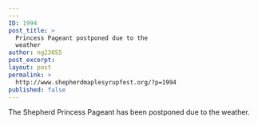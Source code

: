 ```yaml
---
---
ID: 1994
post_title: >
  Princess Pageant postponed due to the
  weather
author: ng23055
post_excerpt:
layout: post
permalink: >
  http://www.shepherdmaplesyrupfest.org/?p=1994
published: false
---
```

The Shepherd Princess Pageant has been postponed due to the weather.